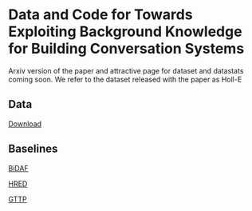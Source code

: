 # Data and Code for Towards Exploiting Background Knowledge for Building Conversation Systems
Arxiv version of the paper and attractive page for dataset and datastats coming soon.
We refer to the dataset released with the paper as Holl-E
## Data
[Download](https://drive.google.com/open?id=1xQBRDs5q_2xLOdOpbq7UeAmUM0Ht370A)
## Baselines
[BiDAF](https://github.com/nikitacs16/d_bi_att_flow)

[HRED](https://github.com/sumanbanerjee1/Code-Mixed-Dialog)

[GTTP](https://github.com/abisee/pointer-generator)
